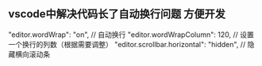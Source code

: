 ## vscode中解决代码长了自动换行问题 方便开发
"editor.wordWrap": "on",        // 自动换行
"editor.wordWrapColumn": 120,   // 设置一个换行的列数（根据需要调整）
"editor.scrollbar.horizontal": "hidden",  // 隐藏横向滚动条